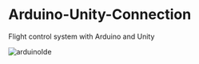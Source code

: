 # Arduino-Unity-Connection
Flight control system with Arduino and Unity


![arduinoIde](https://github.com/Mehmetcan000/Arduino-Unity-Connection/assets/108003034/3a22798a-9931-4cfe-b739-fde4e7a16ea6)
